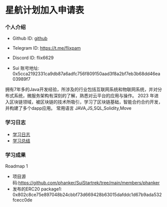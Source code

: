 # 星航计划加入申请表

### 个人介绍

* Github ID: [github](https://github.com/phanker)

* Telegram ID: https://t.me/flixpam

* Discord ID: flix6629

* Sui 账号地址: 0x5cca2192331ca9db87a6adfc756f809150aad3f8a2bf7eb3b68dd46ea03989f7

拥有7年多的Java开发经验，所涉及的行业包括互联网系统和物联网系统，并对分布式系统，微服务架构有深刻的了解，熟悉对云平台的应用与操作。
2023 年进入区块链领域，被区块链的技术所吸引，学习了区块链基础，智能合约合约开发，并构建了多个dapp应用。
常用语言 JAVA,JS,SQL,Solidity,Move

### 学习日志

- [学习日志](journal.md)
- [学习总结](summary.md)

### 学习成果

Roadmap  1  
- 项目源码:https://github.com/phanker/SuiStartrek/tree/main/members/phanker
- 发布的ERC20
package1: 0x802c8ce75e897048b24cbbf73d669428b63015dafddc1d67b9ada532fcecc0de

